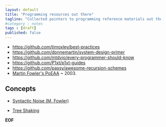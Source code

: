 ```yaml
---
layout: default
title: "Programming resources out there"
tagline: "Collected pointers to programming reference materials out there."
#category : notes
tags : [draft]
published: false
---
```


* <https://github.com/timoxley/best-practices>
* <https://github.com/donnemartin/system-design-primer>
* <https://github.com/mtdvio/every-programmer-should-know>
* <https://github.com/P1xt/p1xt-guides>
* <https://github.com/passy/awesome-recursion-schemes>
* [Martin Fowler's PoEAA](https://martinfowler.com/eaaCatalog/) ~ 2003.

## Concepts

* [Syntactic Noise (M. Fowler)](https://martinfowler.com/bliki/SyntacticNoise.html)

* [Tree Shaking](https://webpack.js.org/guides/tree-shaking/)

__EOF__
